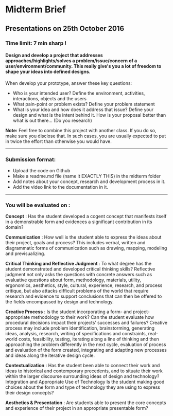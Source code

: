 # Midterm Brief

## Presentations on 25th October 2016
### Time limit: 7 min sharp !

#### Design and develop a project that addresses approaches/highlights/solves a problem/issue/concern of a user/environment/community. This really give's you a lot of freedom to shape your ideas into defined designs.

When develop your prototype, answer these key questions:

- Who is your intended user? Define the environment, activities, interactions, objects  and the users
- What pain-point or problem exists? Define your problem statement
-  What is your idea and how does it address that issue? Define your design and what is the intent behind it. How is your proposal better than what is out there... (Do you research)

 **Note:** Feel free to combine this project with another class. If you do so, make sure you disclose that. In such cases, you are usually expected to put in twice the effort than otherwise you would have.

---

### Submission format:
- Upload the code on Github
- Make a readme.md file (name it EXACTLY THIS) in the midterm folder
- Add notes about your concept, research and development process in it.
- Add the video link to the documentation in it.

---

### You will be evaluated on :

**Concept** : Has the student developed a cogent concept that manifests itself in a demonstrable form and evidences a
significant contribution in its domain?

**Communication** : How well is the student able to express the ideas about their project, goals and process? This includes
verbal, written and diagrammatic forms of communication such as drawing, mapping, modeling and previsualizing.

**Critical Thinking and Reflective Judgment** : To what degree has the student demonstrated and developed critical thinking skills? Reflective judgment
not only asks the questions with concrete answers such as evaluative questions about form, methodology,
materials, utility, ergonomics, aesthetics, style, cultural, experience, research, and process critique, but also
attacks difficult problems of the world that require research and evidence to support conclusions that can
then be offered to the fields encompassed by design and technology.

**Creative Process** : Is the student incorporating a form- and project-appropriate methodology to their work? Can the student
evaluate how procedural decisions impact their projects’ successes and failures? Creative process may
include problem identification, brainstorming, generating ideas, analysis, research, writing of specifications
and constraints, real-world costs, feasibility, testing, iterating along a line of thinking and then approaching
the problem differently in the next cycle, evaluation of process and evaluation of the form created,
integrating and adapting new processes and ideas along the iterative design cycle.

**Contextualization** : Has the student been able to connect their work and ideas to historical and contemporary precedents, and to
situate their work within the larger discourse surrounding ideas of design and technology?
Integration and Appropriate Use of Technology
Is the student making good choices about the form and type of technology they are using to express their
design concepts?

**Aesthetics & Presentation** : Are students able to present the core concepts and experience of their project in an appropriate
presentable form?
